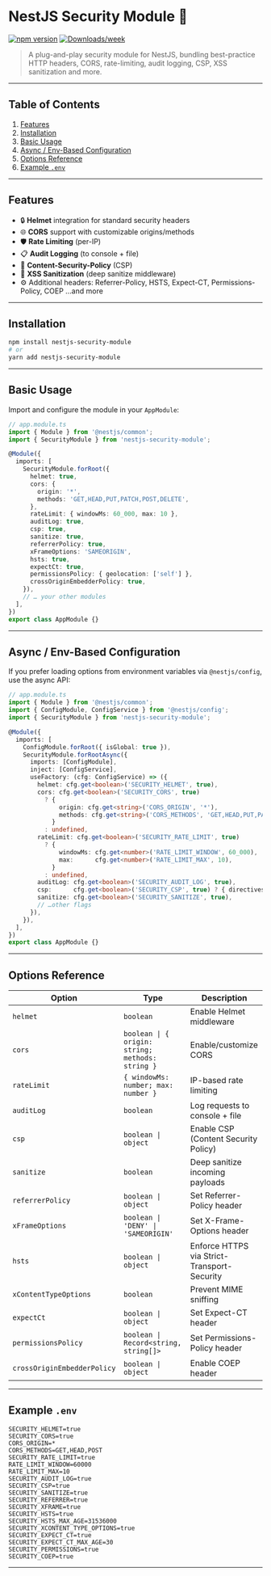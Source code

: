 # NestJS Security Module 🔐

[![npm version](https://badge.fury.io/js/nestjs-security-module.svg)](https://badge.fury.io/js/nestjs-security-module)
[![Downloads/week](https://img.shields.io/npm/dw/nestjs-security-module.svg)]()

> A plug-and-play security module for NestJS, bundling best-practice HTTP headers, CORS, rate-limiting, audit logging, CSP, XSS sanitization and more.

---

## Table of Contents

1. [Features](#features)  
2. [Installation](#installation)  
3. [Basic Usage](#basic-usage)  
4. [Async / Env-Based Configuration](#async--env-based-configuration)  
5. [Options Reference](#options-reference)  
6. [Example `.env`](#example-env)  

---

## Features

- 🔒 **Helmet** integration for standard security headers  
- 🌐 **CORS** support with customizable origins/methods  
- 🛡️ **Rate Limiting** (per-IP)  
- 📋 **Audit Logging** (to console + file)  
- 🛑 **Content-Security-Policy** (CSP)  
- 🧹 **XSS Sanitization** (deep sanitize middleware)  
- ⚙️ Additional headers: Referrer-Policy, HSTS, Expect-CT, Permissions-Policy, COEP …and more  

---

## Installation

```bash
npm install nestjs-security-module
# or
yarn add nestjs-security-module
````

---

## Basic Usage

Import and configure the module in your `AppModule`:

```ts
// app.module.ts
import { Module } from '@nestjs/common';
import { SecurityModule } from 'nestjs-security-module';

@Module({
  imports: [
    SecurityModule.forRoot({
      helmet: true,
      cors: {
        origin: '*',
        methods: 'GET,HEAD,PUT,PATCH,POST,DELETE',
      },
      rateLimit: { windowMs: 60_000, max: 10 },
      auditLog: true,
      csp: true,
      sanitize: true,
      referrerPolicy: true,
      xFrameOptions: 'SAMEORIGIN',
      hsts: true,
      expectCt: true,
      permissionsPolicy: { geolocation: ['self'] },
      crossOriginEmbedderPolicy: true,
    }),
    // … your other modules
  ],
})
export class AppModule {}
```

---

## Async / Env-Based Configuration

If you prefer loading options from environment variables via `@nestjs/config`, use the async API:

```ts
// app.module.ts
import { Module } from '@nestjs/common';
import { ConfigModule, ConfigService } from '@nestjs/config';
import { SecurityModule } from 'nestjs-security-module';

@Module({
  imports: [
    ConfigModule.forRoot({ isGlobal: true }),
    SecurityModule.forRootAsync({
      imports: [ConfigModule],
      inject: [ConfigService],
      useFactory: (cfg: ConfigService) => ({
        helmet: cfg.get<boolean>('SECURITY_HELMET', true),
        cors: cfg.get<boolean>('SECURITY_CORS', true)
          ? {
              origin: cfg.get<string>('CORS_ORIGIN', '*'),
              methods: cfg.get<string>('CORS_METHODS', 'GET,HEAD,PUT,PATCH,POST,DELETE'),
            }
          : undefined,
        rateLimit: cfg.get<boolean>('SECURITY_RATE_LIMIT', true)
          ? {
              windowMs: cfg.get<number>('RATE_LIMIT_WINDOW', 60_000),
              max:      cfg.get<number>('RATE_LIMIT_MAX', 10),
            }
          : undefined,
        auditLog: cfg.get<boolean>('SECURITY_AUDIT_LOG', true),
        csp:      cfg.get<boolean>('SECURITY_CSP', true) ? { directives: { defaultSrc: ["'self'"] } } : undefined,
        sanitize: cfg.get<boolean>('SECURITY_SANITIZE', true),
        // …other flags
      }),
    }),
  ],
})
export class AppModule {}
```

---

## Options Reference

| Option                      | Type                                             | Description                                 |
| --------------------------- | ------------------------------------------------ | ------------------------------------------- |
| `helmet`                    | `boolean`                                        | Enable Helmet middleware                    |
| `cors`                      | `boolean \| { origin: string; methods: string }` | Enable/customize CORS                       |
| `rateLimit`                 | `{ windowMs: number; max: number }`              | IP-based rate limiting                      |
| `auditLog`                  | `boolean`                                        | Log requests to console + file              |
| `csp`                       | `boolean \| object`                              | Enable CSP (Content Security Policy)        |
| `sanitize`                  | `boolean`                                        | Deep sanitize incoming payloads             |
| `referrerPolicy`            | `boolean \| object`                              | Set Referrer-Policy header                  |
| `xFrameOptions`             | `boolean \| 'DENY' \| 'SAMEORIGIN'`              | Set X-Frame-Options header                  |
| `hsts`                      | `boolean \| object`                              | Enforce HTTPS via Strict-Transport-Security |
| `xContentTypeOptions`       | `boolean`                                        | Prevent MIME sniffing                       |
| `expectCt`                  | `boolean \| object`                              | Set Expect-CT header                        |
| `permissionsPolicy`         | `boolean \| Record<string, string[]>`            | Set Permissions-Policy header               |
| `crossOriginEmbedderPolicy` | `boolean \| object`                              | Enable COEP header                          |

---

## Example `.env`

```dotenv
SECURITY_HELMET=true
SECURITY_CORS=true
CORS_ORIGIN=*
CORS_METHODS=GET,HEAD,POST
SECURITY_RATE_LIMIT=true
RATE_LIMIT_WINDOW=60000
RATE_LIMIT_MAX=10
SECURITY_AUDIT_LOG=true
SECURITY_CSP=true
SECURITY_SANITIZE=true
SECURITY_REFERRER=true
SECURITY_XFRAME=true
SECURITY_HSTS=true
SECURITY_HSTS_MAX_AGE=31536000
SECURITY_XCONTENT_TYPE_OPTIONS=true
SECURITY_EXPECT_CT=true
SECURITY_EXPECT_CT_MAX_AGE=30
SECURITY_PERMISSIONS=true
SECURITY_COEP=true
```

---

